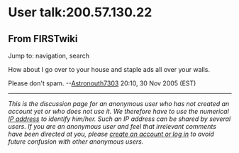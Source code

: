 # User talk:200.57.130.22

## From FIRSTwiki

Jump to: navigation, search

How about I go over to your house and staple ads all over your walls.

Please don't spam. --[Astronouth7303](User:Astronouth7303 "User:Astronouth7303") 20:10, 30 Nov 2005 (EST)

--------------------------------------------------------------------------------

_This is the discussion page for an anonymous user who has not created an account yet or who does not use it. We therefore have to use the numerical [IP address](http://www.wikipedia.org/wiki/IP_address "wikipedia:IP_address") to identify him/her. Such an IP address can be shared by several users. If you are an anonymous user and feel that irrelevant comments have been directed at you, please [create an account or log in](Special:Userlogin "Special:Userlogin") to avoid future confusion with other anonymous users._
